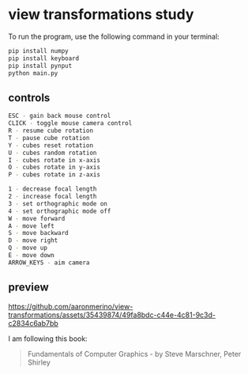 # view transformations study

To run the program, use the following command in your terminal:

```bash
pip install numpy
pip install keyboard
pip install pynput
python main.py
```

## controls
```bash
ESC - gain back mouse control
CLICK - toggle mouse camera control
R - resume cube rotation
T - pause cube rotation
Y - cubes reset rotation
U - cubes random rotation
I - cubes rotate in x-axis
O - cubes rotate in y-axis
P - cubes rotate in z-axis

1 - decrease focal length
2 - increase focal length
3 - set orthographic mode on
4 - set orthographic mode off
W - move forward
A - move left
S - move backward
D - move right
Q - move up
E - move down
ARROW_KEYS - aim camera
```
## preview
https://github.com/aaronmerino/view-transformations/assets/35439874/49fa8bdc-c44e-4c81-9c3d-c2834c6ab7bb


I am following this book:
> Fundamentals of Computer Graphics - by Steve Marschner, Peter Shirley

